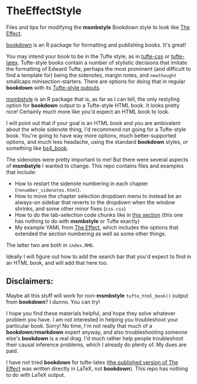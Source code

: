 # TheEffectStyle
Files and tips for modifying the **msmbstyle** Bookdown style to look like [The Effect](https://theeffectbook.net).

[bookdown](https://www.bookdown.org/) is an R package for formatting and publishing books. It's great!

You may intend your book to be in the Tufte style, as in [tufte-css](https://edwardtufte.github.io/tufte-css/) or [tufte-latex](https://www.ctan.org/pkg/tufte-latex?lang=en). Tufte-style books contain a number of stylistic decisions that imitate the formatting of Edward Tufte, perhaps the most prominent (and difficult to find a template for) being the sidenotes, margin notes, and `newthought` smallcaps minisection-starters. There are options for doing that in regular **bookdown** with its [Tufte-style outputs](https://bookdown.org/yihui/rmarkdown/bookdown-output.html).

[msmbstyle](https://github.com/grimbough/msmbstyle) is an R package that is, as far as I can tell, the only restyling option for **bookdown** output to a Tufte-style HTML book. It looks pretty nice! Certainly much more like you'd expect an HTML book to look.

I will point out that if your goal is an HTML book and you are ambivalent about the whole sidenote thing, I'd recommend not going for a Tufte-style book. You're going to have way more options, much better-supported options, and much less headache, using the standard **bookdown** styles, or something like [bs4_book](https://pkgs.rstudio.com/bookdown/reference/bs4_book.html).

The sidenotes were pretty important to me! But there were several aspects of **msmbstyle** I wanted to change. This repo contains files and examples that include:

- How to restart the sidenote numbering in each chapter (`renumber_sidenotes.html`).
- How to move the chapter selection dropdown menu to instead be an always-on sidebar that reverts to the dropdown when the window shrinks, and some other minor fixes (`css.css`)
- How to do the tab-selection code chunks like in [this section](https://theeffectbook.net/ch-StatisticalAdjustment.html#coding-up-a-regression) (this one has nothing to do with **msmbstyle** or Tufte exactly)
- My example YAML from [The Effect](https://theeffectbook.net), which includes the options that extended the section numbering as well as some other things.

The latter two are both in `index.RMD`.

Ideally I will figure out how to add the search bar that you'd expect to find in an HTML book, and will add that here too.

## Disclaimers:

Maybe all this stuff will work for non-**msmbstyle** `tufte_html_book()` output from **bookdown**? I dunno. You can try!

I hope you find these materials helpful, and hope they solve whatever problem you have. I am not interested in helping you troubleshoot your particular book. Sorry! No time, I'm not really that much of a **bookdown**/**rmarkdown** expert anyway, and also troubleshooting someone else's **bookdown** is a real drag. I'd much rather help people troubleshoot their causal inference problems, which I already do plenty of. My dues are paid.

I have not tried **bookdown** for tufte-latex ([the published version of The Effect](https://www.routledge.com/The-Effect-An-Introduction-to-Research-Design-and-Causality/Huntington-Klein/p/book/9781032125787) was written directly in LaTeX, not **bookdown**). This repo has nothing to do with LaTeX output.
